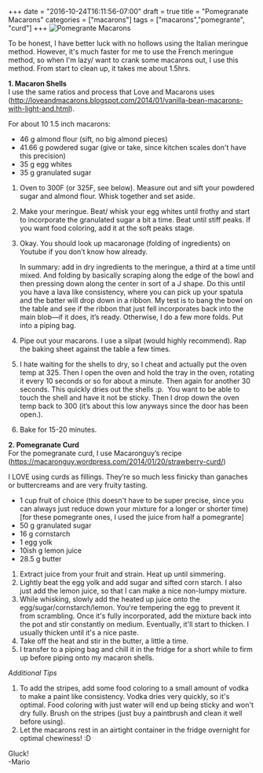 +++
date = "2016-10-24T16:11:56-07:00"
draft = true
title = "Pomegranate Macarons"
categories = ["macarons"]
tags = ["macarons","pomegrante", "curd"]
+++
![Pomegrante Macarons](https://1.bp.blogspot.com/-1sMVHqQtMHU/WBmKkfSIgcI/AAAAAAAAGl8/AyQp2Wgc1Y8xaujAsChG2R9isL2kNzhGwCK4B/s640/DSC_4506_1.jpg)

To be honest, I have better luck with no hollows using the Italian meringue method. However, it's much faster for me to use the French meringue method, so when I'm lazy/ want to crank some macarons out, I use this method. From start to clean up, it takes me about 1.5hrs. 

**1. Macaron Shells**  
I use the same ratios and process that Love and Macarons uses (http://loveandmacarons.blogspot.com/2014/01/vanilla-bean-macarons-with-light-and.html).

For about 10 1.5 inch macarons:  

- 46 g almond flour (sift, no big almond pieces)
- 41.66 g powdered sugar (give or take, since kitchen scales don't have this precision)
- 35 g egg whites
- 35 g granulated sugar

1. Oven to 300F (or 325F, see below). Measure out and sift your powdered sugar and almond flour. Whisk together and set aside.
2. Make your meringue. Beat/ whisk your egg whites until frothy and start to incorporate the granulated sugar a bit a time. Beat until stiff peaks. If you want food coloring, add it at the soft peaks stage.
3. Okay. You should look up macaronage (folding of ingredients) on Youtube if you don’t know how already.

   In summary: add in dry ingredients to the meringue, a third at a time until mixed. And folding by basically scraping along the edge of the bowl and then pressing down along the center in sort of a J shape. Do this until you have a lava like consistency, where you can pick up your spatula and the batter will drop down in a ribbon. My test is to bang the bowl on the table and see if the ribbon that just fell incorporates back into the main blob—if it does, it’s ready. Otherwise, I do a few more folds. Put into a piping bag.
4. Pipe out your macarons. I use a silpat (would highly recommend). Rap the baking sheet against the table a few times.
5. I hate waiting for the shells to dry, so I cheat and actually put the oven temp at 325. Then I open the oven and hold the tray in the oven, rotating it every 10 seconds or so for about a minute. Then again for another 30 seconds. This quickly dries out the shells :p. 
You want to be able to touch the shell and have it not be sticky.
Then I drop down the oven temp back to 300 (it’s about this low anyways since the door has been open.).
6. Bake for 15-20 minutes.

**2. Pomegranate Curd**  
For the pomegranate curd, I use Macaronguy’s recipe (https://macaronguy.wordpress.com/2014/01/20/strawberry-curd/)

I LOVE using curds as fillings. They’re so much less finicky than ganaches or buttercreams and are very fruity tasting.  

- 1 cup fruit of choice (this doesn't have to be super precise, since you can always just reduce down your mixture for a longer or shorter time)
[for these pomegrante ones, I used the juice from half a pomegrante]
- 50 g granulated sugar
- 16 g cornstarch
- 1 egg yolk
- 10ish g lemon juice
- 28.5 g butter

1. Extract juice from your fruit and strain. Heat up until simmering.
2. Lightly beat the egg yolk and add sugar and sifted corn starch. I also just add the lemon juice, so that I can make a nice non-lumpy mixture.
3. While whisking, slowly add the heated up juice onto the egg/sugar/cornstarch/lemon. You're tempering the egg to prevent it from scrambling. Once it's fully incorporated, add the mixture back into the pot and stir constantly on medium. Eventually, it'll start to thicken. I usually thicken until it's a nice paste.
4. Take off the heat and stir in the butter, a little a time.
5. I transfer to a piping bag and chill it in the fridge for a short while to firm up before piping onto my macaron shells.

*Additional Tips*  

1. To add the stripes, add some food coloring to a small amount of vodka to make a paint like consistency. Vodka dries very quickly, so it's optimal. Food coloring with just water will end up being sticky and won't dry fully. Brush on the stripes (just buy a paintbrush and clean it well before using).
2. Let the macarons rest in an airtight container in the fridge overnight for optimal chewiness! :D

Gluck!  
-Mario
